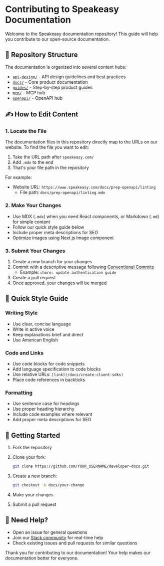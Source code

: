 # Contributing to Speakeasy Documentation

Welcome to the Speakeasy documentation repository! This guide will help you contribute to our open-source documentation.

## 📂 Repository Structure

The documentation is organized into several content hubs:

- [`api-design/`](https://www.speakeasy.com/api-design) - API design guidelines and best practices
- [`docs/`](https://www.speakeasy.com/docs) - Core product documentation
- [`guides/`](https://www.speakeasy.com/guides) - Step-by-step product guides
- [`mcp/`](https://www.speakeasy.com/mcp) - MCP hub
- [`openapi/`](https://www.speakeasy.com/openapi) - OpenAPI hub

## ✍️ How to Edit Content

### 1. Locate the File

The documentation files in this repository directly map to the URLs on our website. To find the file you want to edit:

1. Take the URL path after `speakeasy.com/`
2. Add `.mdx` to the end
3. That's your file path in the repository

For example:

- Website URL: `https://www.speakeasy.com/docs/prep-openapi/linting`
  - File path: `docs/prep-openapi/linting.mdx`

### 2. Make Your Changes

- Use MDX (`.mdx`) when you need React components, or Markdown (`.md`) for simple content
- Follow our quick style guide below
- Include proper meta descriptions for SEO
- Optimize images using Next.js Image component

### 3. Submit Your Changes

1. Create a new branch for your changes
2. Commit with a descriptive message following [Conventional Commits](https://www.conventionalcommits.org/)
   - Example: `chore: update authentication guide`
3. Create a pull request
4. Once approved, your changes will be merged

## 📝 Quick Style Guide

### Writing Style

- Use clear, concise language
- Write in active voice
- Keep explanations brief and direct
- Use American English

### Code and Links

- Use code blocks for code snippets
- Add language specification to code blocks
- Use relative URLs: `[link](/docs/create-client-sdks)`
- Place code references in backticks

### Formatting

- Use sentence case for headings
- Use proper heading hierarchy
- Include code examples where relevant
- Add proper meta descriptions for SEO

## 🚀 Getting Started

1. Fork the repository
2. Clone your fork:

   ```bash
   git clone https://github.com/YOUR_USERNAME/developer-docs.git
   ```

3. Create a new branch:

   ```bash
   git checkout -b docs/your-change
   ```

4. Make your changes
5. Submit a pull request

## 🤝 Need Help?

- Open an issue for general questions
- Join our [Slack community](https://join.slack.com/t/speakeasy-dev/shared_invite/zt-1cwb3flxz-lS5SyZxAsF_3NOq5xc8Cjw) for real-time help
- Check existing issues and pull requests for similar questions

Thank you for contributing to our documentation! Your help makes our documentation better for everyone.
